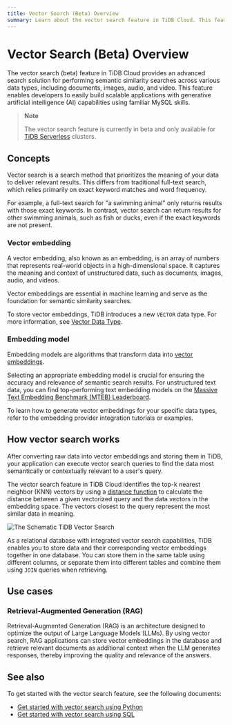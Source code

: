```yaml
---
title: Vector Search (Beta) Overview
summary: Learn about the vector search feature in TiDB Cloud. This feature provides an advanced search solution for performing semantic similarity searches across various data types, including documents, images, audio, and video.
---
```


# Vector Search (Beta) Overview

The vector search (beta) feature in TiDB Cloud provides an advanced search solution for performing semantic similarity searches across various data types, including documents, images, audio, and video. This feature enables developers to easily build scalable applications with generative artificial intelligence (AI) capabilities using familiar MySQL skills.

> **Note**
>
> The vector search feature is currently in beta and only available for [TiDB Serverless](/tidb-cloud/select-cluster-tier.md#tidb-serverless) clusters.

## Concepts

Vector search is a search method that prioritizes the meaning of your data to deliver relevant results. This differs from traditional full-text search, which relies primarily on exact keyword matches and word frequency.

For example, a full-text search for "a swimming animal" only returns results with those exact keywords. In contrast, vector search can return results for other swimming animals, such as fish or ducks, even if the exact keywords are not present.

### Vector embedding

A vector embedding, also known as an embedding, is an array of numbers that represents real-world objects in a high-dimensional space. It captures the meaning and context of unstructured data, such as documents, images, audio, and videos.

Vector embeddings are essential in machine learning and serve as the foundation for semantic similarity searches.

To store vector embeddings, TiDB introduces a new `VECTOR` data type. For more information, see [Vector Data Type](/tidb-cloud/vector-search-data-types.md).

### Embedding model

Embedding models are algorithms that transform data into [vector embeddings](#vector-embedding).

Selecting an appropriate embedding model is crucial for ensuring the accuracy and relevance of semantic search results. For unstructured text data, you can find top-performing text embedding models on the [Massive Text Embedding Benchmark (MTEB) Leaderboard](https://huggingface.co/spaces/mteb/leaderboard).

To learn how to generate vector embeddings for your specific data types, refer to the embedding provider integration tutorials or examples.

## How vector search works

After converting raw data into vector embeddings and storing them in TiDB, your application can execute vector search queries to find the data most semantically or contextually relevant to a user's query.

The vector search feature in TiDB Cloud identifies the top-k nearest neighbor (KNN) vectors by using a [distance function](/tidb-cloud/vector-search-functions-and-operators.md) to calculate the distance between a given vectorized query and the data vectors in the embedding space. The vectors closest to the query represent the most similar data in meaning.

![The Schematic TiDB Vector Search](/media/vector-search/embedding-search.png)

As a relational database with integrated vector search capabilities, TiDB enables you to store data and their corresponding vector embeddings together in one database. You can store them in the same table using different columns, or separate them into different tables and combine them using `JOIN` queries when retrieving.

## Use cases

### Retrieval-Augmented Generation (RAG)

Retrieval-Augmented Generation (RAG) is an architecture designed to optimize the output of Large Language Models (LLMs). By using vector search, RAG applications can store vector embeddings in the database and retrieve relevant documents as additional context when the LLM generates responses, thereby improving the quality and relevance of the answers.

## See also

To get started with the vector search feature, see the following documents:

- [Get started with vector search using Python](/tidb-cloud/vector-search-get-started-using-python.md)
- [Get started with vector search using SQL](/tidb-cloud/vector-search-get-started-using-sql.md)
